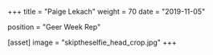 +++
title = "Paige Lekach"
weight = 70
date = "2019-11-05"

position = "Geer Week Rep"

[asset]
    image = "skiptheselfie_head_crop.jpg"
+++
